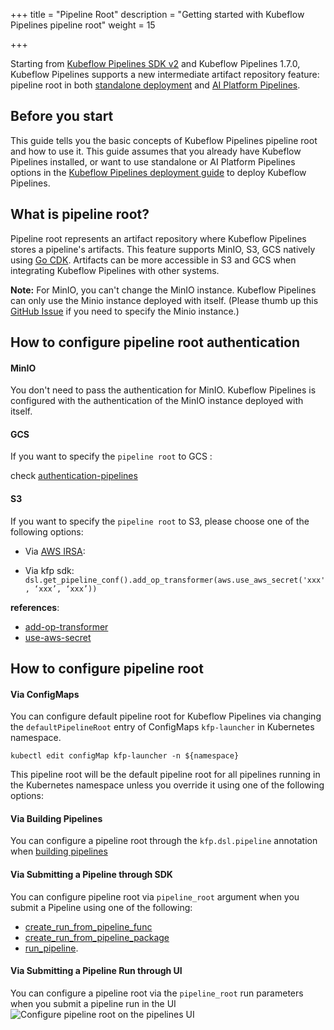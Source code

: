 +++
title = "Pipeline Root"
description = "Getting started with Kubeflow Pipelines pipeline root"
weight = 15

+++

Starting from [Kubeflow Pipelines SDK v2](https://kubeflow-pipelines.readthedocs.io/en/stable/) and Kubeflow Pipelines 1.7.0, Kubeflow Pipelines supports a new intermediate artifact repository feature: pipeline root in both [standalone deployment](/docs/components/pipelines/legacy-v1/installation/standalone-deployment/) and [AI Platform Pipelines](https://cloud.google.com/ai-platform/pipelines/docs).

## Before you start
This guide tells you the basic concepts of Kubeflow Pipelines pipeline root and how to use it.
This guide assumes that you already have Kubeflow Pipelines installed, or want to use standalone or AI Platform Pipelines options in the [Kubeflow Pipelines deployment
guide](/docs/components/pipelines/operator-guides/installation/) to deploy Kubeflow Pipelines.

## What is pipeline root?

Pipeline root represents an artifact repository where Kubeflow Pipelines stores a pipeline's artifacts.
This feature supports MinIO, S3, GCS natively using [Go CDK](https://github.com/google/go-cloud). Artifacts can be more accessible in S3 and GCS when integrating Kubeflow Pipelines with other systems.

**Note:** For MinIO, you can't change the MinIO instance. Kubeflow Pipelines can only use the Minio instance deployed with itself.
(Please thumb up this [GitHub Issue](https://github.com/kubeflow/pipelines/issues/6517) if you need to specify the Minio instance.)

## How to configure pipeline root authentication 
#### MinIO
You don't need to pass the authentication for MinIO.
Kubeflow Pipelines is configured with the authentication of the MinIO instance deployed with itself.

#### GCS
If you want to specify the `pipeline root` to GCS :

check [authentication-pipelines](https://www.kubeflow.org/docs/distributions/gke/pipelines/authentication-pipelines/)

#### S3
If you want to specify the `pipeline root` to S3, please choose one of the following options:

* Via [AWS IRSA](https://aws.amazon.com/blogs/containers/cross-account-iam-roles-for-kubernetes-service-accounts/):

* Via kfp sdk:
`dsl.get_pipeline_conf().add_op_transformer(aws.use_aws_secret('xxx', ‘xxx’, ‘xxx’))`
  
**references**:
* [add-op-transformer](https://kubeflow-pipelines.readthedocs.io/en/stable/source/dsl.html#kfp.dsl.PipelineConf.add_op_transformer)
* [use-aws-secret](https://kubeflow-pipelines.readthedocs.io/en/stable/source/kfp.extensions.html#kfp.aws.use_aws_secret)

## How to configure pipeline root

#### Via ConfigMaps

You can configure default pipeline root for Kubeflow Pipelines via changing the `defaultPipelineRoot` entry of  ConfigMaps `kfp-launcher` in Kubernetes namespace.

```shell
kubectl edit configMap kfp-launcher -n ${namespace}
```
This pipeline root will be the default pipeline root for all pipelines running in the Kubernetes namespace unless you override it using one of the following options:

####  Via Building Pipelines
You can configure a pipeline root through the `kfp.dsl.pipeline` annotation when [building pipelines](/docs/components/pipelines/legacy-v1/sdk/build-pipeline/#build-your-pipeline)

####  Via Submitting a Pipeline through SDK
You can configure pipeline root via `pipeline_root` argument when you submit a Pipeline using one of the following:
* [create_run_from_pipeline_func](https://kubeflow-pipelines.readthedocs.io/en/stable/source/client.html#kfp.Client.create_run_from_pipeline_func)
* [create_run_from_pipeline_package](https://kubeflow-pipelines.readthedocs.io/en/stable/source/client.html#kfp.Client.create_run_from_pipeline_package) 
* [run_pipeline](https://kubeflow-pipelines.readthedocs.io/en/stable/source/client.html#kfp.Client.run_pipeline).

####  Via Submitting a Pipeline Run through UI
You can configure a pipeline root via the `pipeline_root` run parameters when you submit a pipeline run in the UI
<img src="/docs/images/pipelines/v1/v2-compatible/pipelines-ui-pipelineroot.png"
alt="Configure pipeline root on the pipelines UI"
class="mt-3 mb-3 border border-info rounded">
